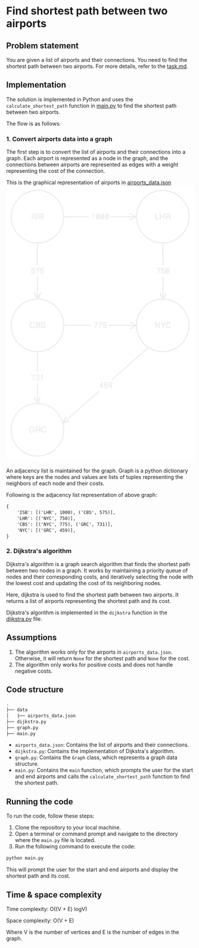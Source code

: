 # Find shortest path between two airports

## Problem statement

You are given a list of airports and their connections. You need to find the shortest path between two airports. For more details, refer to the [task.md](./task.md).


## Implementation

The solution is implemented in Python and uses the `calculate_shortest_path` function in [main.py](./main.py) to find the shortest path between two airports.

The flow is as follows:

### 1. Convert airports data into a graph

The first step is to convert the list of airports and their connections into a graph. Each airport is represented as a node in the graph, and the connections between airports are represented as edges with a weight representing the cost of the connection.

This is the graphical representation of airports in [airports_data.json](./data/airports_data.json)
![](./diagrams/graph.png)

An adjacency list  is maintained for the graph. Graph is a python dictionary where keys are the nodes and values are lists of tuples representing the neighbors of each node and their costs.

Following is the adjacency list representation of above graph:
```
{
    'ISB': [('LHR', 1000), ('CBS', 575)],
    'LHR': [('NYC', 750)],
    'CBS': [('NYC', 775), ('GRC', 731)],
    'NYC': [('GRC', 459)],
}
```

### 2. Dijkstra's algorithm   

Dijkstra's algorithm is a graph search algorithm that finds the shortest path between two nodes in a graph. It works by maintaining a priority queue of nodes and their corresponding costs, and iteratively selecting the node with the lowest cost and updating the cost of its neighboring nodes.

Here, dijkstra is used to find the shortest path between two airports. It returns a list of airports representing the shortest path and its cost.

Dijkstra's algorithm is implemented in the `dijkstra` function in the [dijkstra.py](./dijkstra.py) file.


## Assumptions

1. The algorithm works only for the airports in `airports_data.json`. Otherwise, it will return `None` for the shortest path and `None` for the cost.
2. The algorithm only works for positive costs and does not handle negative costs.


## Code structure

```
.
├── data
│   ├── airports_data.json
├── dijkstra.py
├── graph.py
├── main.py
```

- `airports_data.json`: Contains the list of airports and their connections.
- `dijkstra.py`: Contains the implementation of Dijkstra's algorithm.
- `graph.py`: Contains the `Graph` class, which represents a graph data structure.
- `main.py`: Contains the `main` function, which prompts the user for the start and end airports and calls the `calculate_shortest_path` function to find the shortest path.

## Running the code

To run the code, follow these steps:

1. Clone the repository to your local machine.
2. Open a terminal or command prompt and navigate to the directory where the `main.py` file is located.
3. Run the following command to execute the code:

```bash
python main.py
```

This will prompt the user for the start and end airports and display the shortest path and its cost.

## Time & space complexity

Time complexity: O((V + E) logV)

Space complexity: O(V + E)

Where V is the number of vertices and E is the number of edges in the graph. 